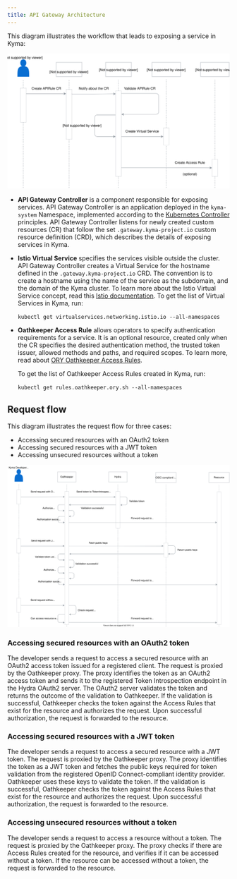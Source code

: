 ```yaml
---
title: API Gateway Architecture
---
```


This diagram illustrates the workflow that leads to exposing a service in Kyma:

![service-exposure-flow](./assets/apix-api-gateway-flow.svg)

- **API Gateway Controller** is a component responsible for exposing services. API Gateway Controller is an application deployed in the `kyma-system` Namespace, implemented according to the [Kubernetes Controller](https://book.kubebuilder.io/) principles. API Gateway Controller listens for newly created custom resources (CR) that follow the set `.gateway.kyma-project.io` custom resource definition (CRD), which describes the details of exposing services in Kyma.

- **Istio Virtual Service** specifies the services visible outside the cluster. API Gateway Controller creates a Virtual Service for the hostname defined in the `.gateway.kyma-project.io` CRD. The convention is to create a hostname using the name of the service as the subdomain, and the domain of the Kyma cluster. To learn more about the Istio Virtual Service concept, read this [Istio documentation](https://istio.io/latest/docs/reference/config/networking/virtual-service/).
To get the list of Virtual Services in Kyma, run:

  ```shell
  kubectl get virtualservices.networking.istio.io --all-namespaces
  ```

- **Oathkeeper Access Rule** allows operators to specify authentication requirements for a service. It is an optional resource, created only when the CR specifies the desired authentication method, the trusted token issuer, allowed methods and paths, and required scopes. To learn more, read about [ORY Oathkeeper Access Rules](https://www.ory.sh/oathkeeper/docs/api-access-rules).

  To get the list of Oathkeeper Access Rules created in Kyma, run:

  ```shell
  kubectl get rules.oathkeeper.ory.sh --all-namespaces
  ```

## Request flow

This diagram illustrates the request flow for three cases:
  - Accessing secured resources with an OAuth2 token
  - Accessing secured resources with a JWT token
  - Accessing unsecured resources without a token

![request-flow](./assets/apix-api-gateway-request-flow.svg)

### Accessing secured resources with an OAuth2 token

The developer sends a request to access a secured resource with an OAuth2 access token issued for a registered client. The request is proxied by the Oathkeeper proxy. The proxy identifies the token as an OAuth2 access token and sends it to the registered Token Introspection endpoint in the Hydra OAuth2 server. The OAuth2 server validates the token and returns the outcome of the validation to Oathkeeper. If the validation is successful, Oathkeeper checks the token against the Access Rules that exist for the resource and authorizes the request. Upon successful authorization, the request is forwarded to the resource.

### Accessing secured resources with a JWT token

The developer sends a request to access a secured resource with a JWT token. The request is proxied by the Oathkeeper proxy. The proxy identifies the token as a JWT token and fetches the public keys required for token validation from the registered OpenID Connect-compliant identity provider. Oathkeeper uses these keys to validate the token. If the validation is successful, Oathkeeper checks the token against the Access Rules that exist for the resource and authorizes the request. Upon successful authorization, the request is forwarded to the resource.

### Accessing unsecured resources without a token

The developer sends a request to access a resource without a token. The request is proxied by the Oathkeeper proxy. The proxy checks if there are Access Rules created for the resource, and verifies if it can be accessed without a token. If the resource can be accessed without a token, the request is forwarded to the resource.
